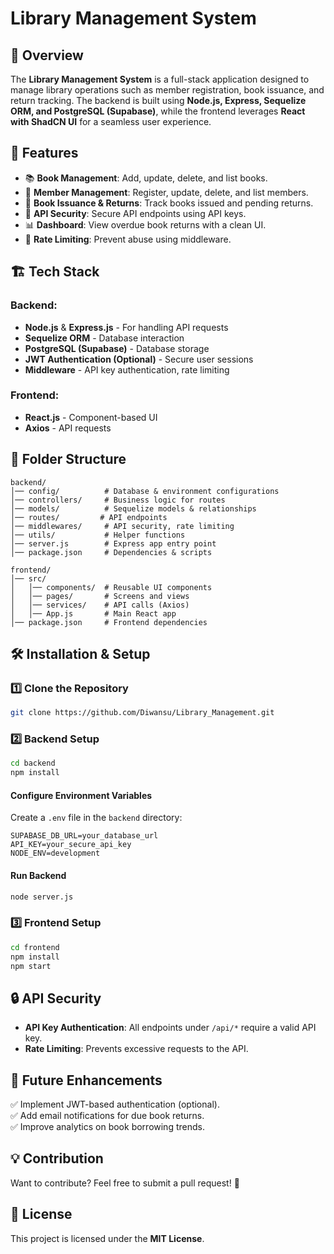 # Library Management System

## 📌 Overview
The **Library Management System** is a full-stack application designed to manage library operations such as member registration, book issuance, and return tracking. The backend is built using **Node.js, Express, Sequelize ORM, and PostgreSQL (Supabase)**, while the frontend leverages **React with ShadCN UI** for a seamless user experience.

## 🚀 Features
- 📚 **Book Management**: Add, update, delete, and list books.
- 👥 **Member Management**: Register, update, delete, and list members.
- 🔄 **Book Issuance & Returns**: Track books issued and pending returns.
- 🔑 **API Security**: Secure API endpoints using API keys.
- 📊 **Dashboard**: View overdue book returns with a clean UI.
- 📏 **Rate Limiting**: Prevent abuse using middleware.

## 🏗️ Tech Stack
### **Backend:**
- **Node.js** & **Express.js** - For handling API requests
- **Sequelize ORM** - Database interaction
- **PostgreSQL (Supabase)** - Database storage
- **JWT Authentication (Optional)** - Secure user sessions
- **Middleware** - API key authentication, rate limiting

### **Frontend:**
- **React.js** - Component-based UI
- **Axios** - API requests

## 📂 Folder Structure
```
backend/
│── config/          # Database & environment configurations
│── controllers/     # Business logic for routes
│── models/          # Sequelize models & relationships
│── routes/         # API endpoints
│── middlewares/     # API security, rate limiting
│── utils/           # Helper functions
│── server.js        # Express app entry point
│── package.json     # Dependencies & scripts

frontend/
│── src/
│   │── components/  # Reusable UI components
│   │── pages/       # Screens and views
│   │── services/    # API calls (Axios)
│   │── App.js       # Main React app
│── package.json     # Frontend dependencies
```

## 🛠️ Installation & Setup
### **1️⃣ Clone the Repository**
```sh
git clone https://github.com/Diwansu/Library_Management.git
```

### **2️⃣ Backend Setup**
```sh
cd backend
npm install
```

#### **Configure Environment Variables**
Create a `.env` file in the `backend` directory:
```
SUPABASE_DB_URL=your_database_url
API_KEY=your_secure_api_key
NODE_ENV=development
```

#### **Run Backend**
```sh
node server.js
```

### **3️⃣ Frontend Setup**
```sh
cd frontend
npm install
npm start
```

## 🔒 API Security
- **API Key Authentication**: All endpoints under `/api/*` require a valid API key.
- **Rate Limiting**: Prevents excessive requests to the API.

## 📌 Future Enhancements
✅ Implement JWT-based authentication (optional).  
✅ Add email notifications for due book returns.  
✅ Improve analytics on book borrowing trends.  

## 💡 Contribution
Want to contribute? Feel free to submit a pull request! 🎉

## 📜 License
This project is licensed under the **MIT License**.

